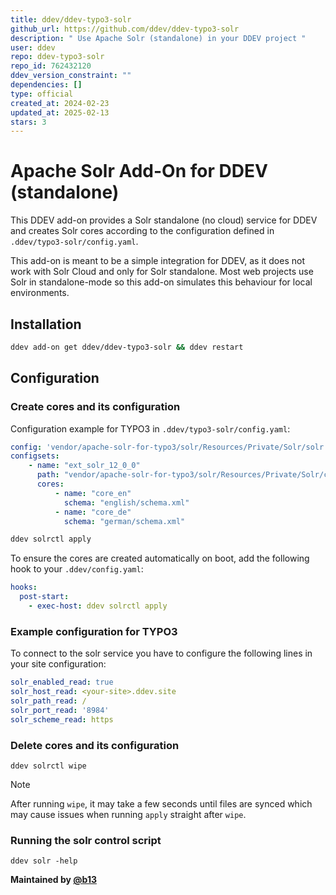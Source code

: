 ```yaml
---
title: ddev/ddev-typo3-solr
github_url: https://github.com/ddev/ddev-typo3-solr
description: " Use Apache Solr (standalone) in your DDEV project "
user: ddev
repo: ddev-typo3-solr
repo_id: 762432120
ddev_version_constraint: ""
dependencies: []
type: official
created_at: 2024-02-23
updated_at: 2025-02-13
stars: 3
---
```


# Apache Solr Add-On for DDEV (standalone)

This DDEV add-on provides a Solr standalone (no cloud) service for DDEV and
creates Solr cores according to the configuration defined in `.ddev/typo3-solr/config.yaml`.

This add-on is meant to be a simple integration for DDEV, as it does not
work with Solr Cloud and only for Solr standalone. Most web projects use
Solr in standalone-mode so this add-on simulates this behaviour for
local environments.

## Installation

```bash
ddev add-on get ddev/ddev-typo3-solr && ddev restart
```

## Configuration

### Create cores and its configuration

Configuration example for TYPO3 in `.ddev/typo3-solr/config.yaml`:

```yaml
config: 'vendor/apache-solr-for-typo3/solr/Resources/Private/Solr/solr.xml'
configsets:
    - name: "ext_solr_12_0_0"
      path: "vendor/apache-solr-for-typo3/solr/Resources/Private/Solr/configsets/ext_solr_12_0_0"
      cores:
          - name: "core_en"
            schema: "english/schema.xml"
          - name: "core_de"
            schema: "german/schema.xml"
```

```bash
ddev solrctl apply
```

To ensure the cores are created automatically on boot, add the following hook to your `.ddev/config.yaml`:

```yaml
hooks:
  post-start:
    - exec-host: ddev solrctl apply
```

### Example configuration for TYPO3
To connect to the solr service you have to configure the following lines in your site configuration:
```yaml
solr_enabled_read: true
solr_host_read: <your-site>.ddev.site
solr_path_read: /
solr_port_read: '8984'
solr_scheme_read: https
```

### Delete cores and its configuration

```
ddev solrctl wipe
```

> [!NOTE]
> After running `wipe`, it may take a few seconds until files are synced which may
> cause issues when running `apply` straight after `wipe`.

### Running the solr control script

```
ddev solr -help
```

**Maintained by [@b13](https://github.com/b13)**

